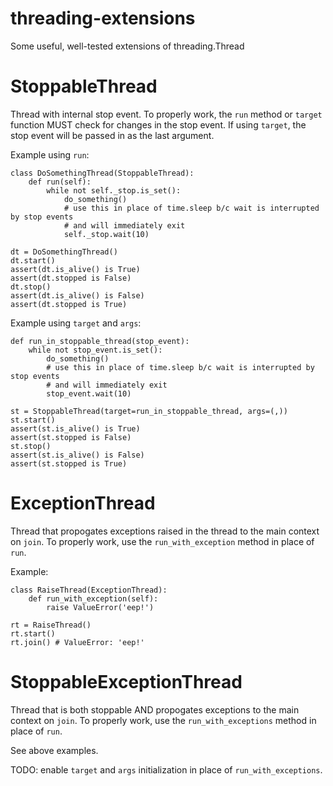 # threading-extensions
Some useful, well-tested extensions of threading.Thread

# StoppableThread
Thread with internal stop event.  To properly work, the `run` method or `target` function MUST check for changes in the stop event.  If using `target`, the stop event will be passed in as the last argument.

Example using `run`:

    class DoSomethingThread(StoppableThread):
        def run(self):
            while not self._stop.is_set():
                do_something()
                # use this in place of time.sleep b/c wait is interrupted by stop events
                # and will immediately exit
                self._stop.wait(10)
    
    dt = DoSomethingThread()
    dt.start()
    assert(dt.is_alive() is True)
    assert(dt.stopped is False)
    dt.stop()
    assert(dt.is_alive() is False)
    assert(dt.stopped is True)

Example using `target` and `args`:

    def run_in_stoppable_thread(stop_event):
        while not stop_event.is_set():
            do_something()
            # use this in place of time.sleep b/c wait is interrupted by stop events
            # and will immediately exit
            stop_event.wait(10)
    
    st = StoppableThread(target=run_in_stoppable_thread, args=(,))
    st.start()
    assert(st.is_alive() is True)
    assert(st.stopped is False)
    st.stop()
    assert(st.is_alive() is False)
    assert(st.stopped is True)

# ExceptionThread
Thread that propogates exceptions raised in the thread to the main context on `join`.  To properly work, use the `run_with_exception` method in place of `run`.

Example:

    class RaiseThread(ExceptionThread):
        def run_with_exception(self):
            raise ValueError('eep!')
    
    rt = RaiseThread()
    rt.start()
    rt.join() # ValueError: 'eep!'

# StoppableExceptionThread
Thread that is both stoppable AND propogates exceptions to the main context on `join`. To properly work, use the `run_with_exceptions` method in place of `run`.

See above examples.

TODO: enable `target` and `args` initialization in place of `run_with_exceptions`.
